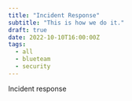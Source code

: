 ```yaml
---
title: "Incident Response"
subtitle: "This is how we do it."
draft: true
date: 2022-10-10T16:00:00Z
tags:
  - all
  - blueteam
  - security
---
```


Incident response
